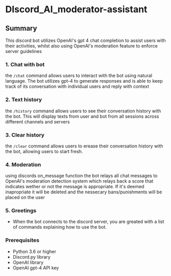 # DIscord_AI_moderator-assistant


## Summary

This discord bot utilizes OpenAI's gpt 4 chat completion to assist users with their activities, whilst also using OpenAI's moderation feature to enforce server guidelines


### 1. Chat with bot

the `/chat` command allows users to interact with the bot using natural language. The bot utilizes gpt-4 to generate responses and is able to keep track of its conversation with individual users and reply with context


### 2. Text history

the `/history` command allows users to see their conversation history with the bot. This will display texts from user and bot from all sessions across different channels and servers

### 3. Clear history

the `/clear` command allows users to erease their conversation history with the bot, allowing users to start fresh.


### 4. Moderation

using discords on_message function the bot relays all chat messages to OpenAI's moderation detection system which relays back a score that indicates wether or not the message is appropriate. If it's deemed inapropriate it will be deleted and the nessecary bans/punishments will be placed on the user   


### 5. Greetings

- When the bot connects to the discord server, you are greated with a list of commands explaining how to use the bot.


### Prerequisites

- Python 3.6 or higher
- Discord.py library
- OpenAI library
- OpenAI gpt-4 API key




